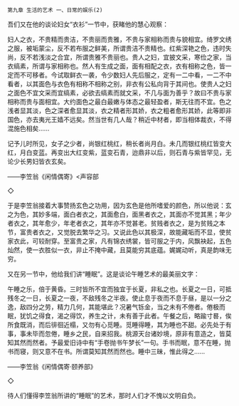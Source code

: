     第九章 生活的艺术 一、日常的娱乐(2) 

   吾们又在他的谈论妇女“衣衫”一节中，获睹他的慧心观察：

   妇人之衣，不贵精而贵洁，不贵丽而贵雅，不贵与家相称而贵与貌相宜。绮罗文绣之服，被垢蒙尘，反不若布服之鲜美，所谓贵洁不贵精也。红紫深艳之色，违时失尚，反不若浅淡之合宜，所谓贵雅不贵丽也。贵人之妇，宜披文采，寒俭之家，当衣缟素，所谓与家相称也。然人有生成之面，面有相配之衣，衣有相称之色，皆一定而不可移者。今试取鲜衣一袭，令少数妇人先后服之，定有一二中看，一二不中看者，以其面色与衣色有相称不相称之别，非衣有公私向背于其间也。使贵人之妇之面色不宜文采而宜缟素，必欲去缟素而就文采，不几与面为善乎？故曰不贵与家相称而贵与面相宜。大约面色之最白最嫩与体态之最轻盈者，斯无往而不宜。色之浅者显其淡，色之深者愈显其淡，衣之精者形其娇，衣之粗者愈形其娇，此等即非国色，亦去夷光王嫱不远矣。然当世有几人哉？稍近中材者，即当相体裁衣，不得混施色相矣……

   记予儿时所见，女子之少者，尚银红桃红，稍长者尚月白。未几而银红桃红皆变大红，月白变蓝。再变出大红变紫，蓝变石青，迨鼎非以后，则石青与紫皆罕见，无论少长男妇皆衣玄矣。

   ——李笠翁《闲情偶寄》&lt;声容部

   ◇

   于是李笠翁接着大事赞扬玄色之功用，因为玄色是他所嗜爱的颜色，所以他说：玄之为色，其妙多端，面白者衣之，其面愈白，面黑者衣之，其面亦不觉其黑；年少者衣之，其年愈少，年老者衣之，其年亦不觉甚老。贫贱者衣之，是为贫贱之本节，富贵者衣之，又觉脱去繁华之习。又说此色以其极深，故能藏垢而不显，使贫家衣此，可较耐穿。至富贵之家，凡有锦衣绣裳，皆可服之于内，风飘袂起，五色灿然，使一衣胜似一衣，非止不掩中藏，且莫能穷其底蕴。娓娓动听，真是韵味无穷。

   又在另一节中，他给我们讲“睡眠”。这是谈论午睡艺术的最美丽文字：

   午睡之乐，倍于黄昏。三时皆所不宜而独宜于长夏，非私之也。长夏之一日，可抵残冬之一日，长夏之一夜，不敌残冬之半夜。使止息于夜而不息于昼，是以一分之逸，敌四分之劳，精力几何，其能堪此？况暑气铄金，当之未有不倦者。倦极而眠，犹饥之得食，渴之得饮，养生之计，未有善于此者。午餐之后，略踰寸晷，俟所食既消，而后徘徊近榻，又勿有心觅睡。觅睡得睡，其为睡也不甜。必先处于有事，事未毕而忽倦，睡乡之民，自来招我。桃源天台诸妙境，原非有意造之，皆莫知其然而然者。予最爱旧诗中有“手卷抛书午梦长”一句。手书而眠，意不在睡，抛书而寝，则又意不在书。所谓莫知其然而然也。睡中三昧，惟此得之……

   ——李笠翁《闲情偶寄·颐养部》

   ◇

   待人们懂得李笠翁所讲的“睡眠”的艺术，那时人们才不愧以文明自负。


